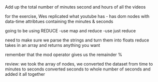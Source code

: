 Add up the total number of minutes second and hours of all the videos

for the exercise, Wes replicated what youtube has - has dom nodes with data-time attribtues containing the minutes & seconds 

going to be using REDUCE
-use map and reduce
-use just reduce

need to make sure we parse the strings and turn them into floats
reduce takes in an array and returns anything you want

remember that the mod operator gives us the remainder %

review:
we took the array of nodes, we converted the dataset from time to minutes to seconds
converted seconds to whole number of seconds and added it all together

